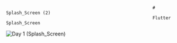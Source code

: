                                                             # Splash_Screen (2)
                                                            Flutter Splash_Screen
                                                            

![Day 1 (Splash_Screen)](https://user-images.githubusercontent.com/100303780/205501002-1657433b-9f2f-48e9-806b-87dba1578b86.png)
